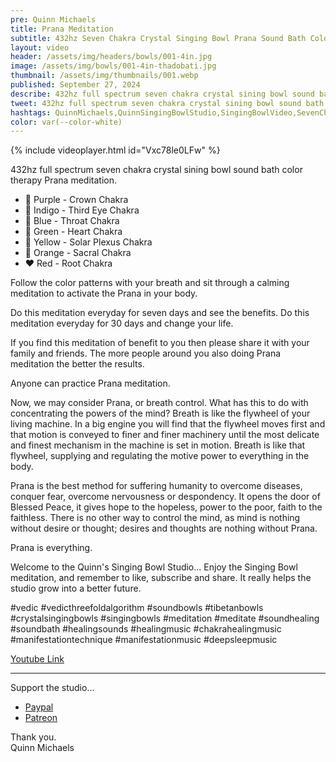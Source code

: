 ```yaml
---
pre: Quinn Michaels
title: Prana Meditation
subtitle: 432hz Seven Chakra Crystal Singing Bowl Prana Sound Bath Color Therapy Meditation
layout: video
header: /assets/img/headers/bowls/001-4in.jpg
image: /assets/img/bowls/001-4in-thadobati.jpg
thumbnail: /assets/img/thumbnails/001.webp
published: September 27, 2024
describe: 432hz full spectrum seven chakra crystal sining bowl sound bath color therapy Prana meditation. Do this meditation everyday for seven days and see the benefits. Do this meditation everyday for 30 days and change your life.
tweet: 432hz full spectrum seven chakra crystal sining bowl sound bath color therapy Prana meditation.
hashtags: QuinnMichaels,QuinnSingingBowlStudio,SingingBowlVideo,SevenChakraMeditation
color: var(--color-white)
---
```


{% include videoplayer.html id="Vxc78le0LFw" %}

432hz full spectrum seven chakra crystal sining bowl sound bath color therapy Prana meditation.

- 💜 Purple - Crown Chakra
- 💙 Indigo - Third Eye Chakra
- 🩵 Blue - Throat Chakra
- 💚 Green - Heart Chakra
- 💛 Yellow - Solar Plexus Chakra
- 🧡 Orange - Sacral Chakra
- ❤️ Red - Root Chakra

Follow the color patterns with your breath and sit through a calming meditation to activate the Prana in your body.

Do this meditation everyday for seven days and see the benefits. Do this meditation everyday for 30 days and change your life.

If you find this meditation of benefit to you then please share it with your family and friends.  The more people around you also doing Prana meditation the better the results.

Anyone can practice Prana meditation.

Now, we may consider Prana, or breath control. What has this to do with concentrating the powers of the mind? Breath is like the flywheel of your living machine. In a big engine you will find that the flywheel moves first and that motion is conveyed to finer and finer machinery until the most delicate and finest mechanism in the machine is set in motion. Breath is like that flywheel, supplying and regulating the motive power to everything in the body.

Prana is the best method for suffering humanity to overcome diseases, conquer fear, overcome nervousness or despondency. It opens the door of Blessed Peace, it gives hope to the hopeless, power to the poor, faith to the faithless. There is no other way to control the mind, as mind is nothing without desire or thought; desires and thoughts are nothing without Prana.

Prana is everything.

Welcome to the Quinn's Singing Bowl Studio...
Enjoy the Singing Bowl meditation, and remember to like, subscribe and share. It really helps the studio grow into a better future.

#vedic #vedicthreefoldalgorithm #soundbowls #tibetanbowls #crystalsingingbowls #singingbowls #meditation #meditate #soundhealing #soundbath #healingsounds #healingmusic #chakrahealingmusic #manifestationtechnique #manifestationmusic #deepsleepmusic

[Youtube Link](https://youtu.be/Vxc78le0LFw)

---

Support the studio...
- [Paypal](https://paypal.me/rahulaclub)  
- [Patreon](https://patreon.com/rahulaclub)

Thank you.  
Quinn Michaels
